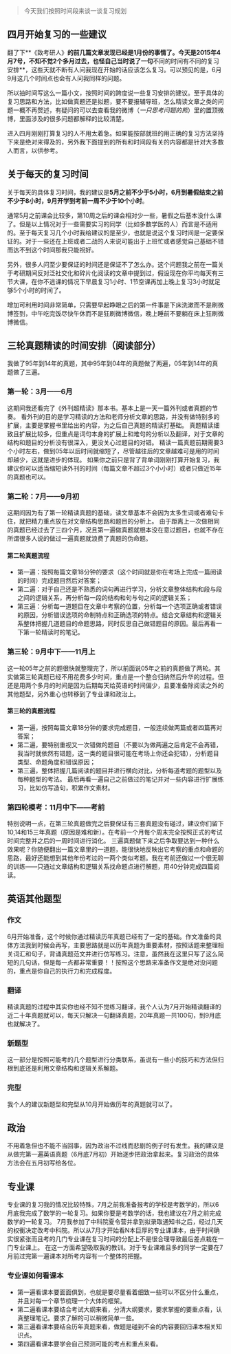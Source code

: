 > 今天我们按照时间段来谈一谈复习规划

## 四月开始复习的一些建议

翻了下**《致考研人》**的前几篇文章发现已经是1月份的事情了。今天是2015年4月7号，不知不觉2个多月过去，也怪自己当时说了一句**不同的时间有不同的复习安排**，这些天就不断有人问我现在开始的话应该怎么复习。可以预见的是，6月9月这几个时间点也会有人问我同样的问题。

所以抽时间写这么一篇小文，按照时间的跨度说一些复习安排的建议。至于具体的复习思路和方法，比如做真题还是拟题，要不要报辅导班，怎么精读文章之类的问题一概不再赘述，有疑问的可以去查看我的微博（*一只思考问题的熊*）里的置顶微博，里面涉及的很多问题都解释的比较清楚。

进入四月刚刚打算复习的人不用太着急。如果能按部就班的用正确的复习方法坚持下来是绝对来得及的，另外我下面提到的所有和时间段有关的内容都是针对大多数人而言，以供参考。

<!-- more -->

## 关于每天的复习时间

关于每天的具体复习时间，我的建议是**5月之前不少于5小时，6月到暑假结束之前不少于8小时，9月开学到考前一周不少于10个小时**。

通常5月之前课会比较多，第10周之后的课会相对少一些，暑假之后基本没什么课了。但是以上情况对于一些需要实习的同学（比如多数学医的人）而言是不适用的。至于每天复习几个小时我给建议的是至少，也就是说这个复习时间是一定要保证的。对于一些还在上班或者二战的人来说可能出于上班忙或者感觉自己基础不错而达不到这个时间那我只能祝好。

另外，很多人问至少要保证的时间还是保证不了怎么办。这个问题我之前在一篇关于考研期间反对泛社交化和碎片化阅读的文章中提到过，假设现在你平均每天有三节大课，在你不逃课的情况下早晨复习1小时、1节空课再加上晚上复习3小时就足够5个小时的时间了。

增加可利用时间非常简单，只需要早起睁眼之后的第一件事是下床洗漱而不是刷微博签到，中午吃完饭尽快午休而不是狂刷微博微信，晚上睡前不要躺在床上狂刷微博微信。

## 三轮真题精读的时间安排（阅读部分）

我做了95年到14年的真题，其中95年到04年的真题做了两遍，05年到14年的真题做了三遍。

### 第一轮：3月——6月
这期间我还看完了《外刊超精读》那本书。基本上是一天一篇外刊或者真题的节奏。
看外刊的目的是学习精读的方法和老师分析文章的思路，并没有做特别多的扩展，主要是掌握书里给出的内容，为之后自己真题的精读打基础。
真题精读细致且扩展比较多，但重点是词句本身的扩展上和难句的分析以及翻译，对于文章的结构和题目的分析没有很深入，更没关心过题目的对错。
精读一篇真题前期需要3个小时左右，做到05年以后时间就缩短了，尽管越往后的文章越难可是用的时间却越少，这就是进步的体现。
如果你之前只是背了背单词刚刚打算开始复习，我建议你可以适当缩短读外刊的时间（每篇文章不超过3个小小时）或者只做近15年的真题也可以。

### 第二轮：7月——9月初
这期间因为有了第一轮精读真题的基础，读文章基本不会因为太多生词或者难句卡住，就把精力重点放在对文章结构思路和题目的分析上。
由于距离上一次做相同的真题已经过去了三四个月，况且第一遍做真题就根本没在意过题目，也就不存在所谓很多人说的做过一遍真题就浪费了真题的伪命题。

#### 第二轮真题流程
- 第一遍：按照每篇文章18分钟的要求（这个时间就是你在考场上完成一篇阅读的时间）完成题目然后对答案；
- 第二遍：对于自己还是不熟悉的词句再进行学习，分析文章整体结构和段与段之间的逻辑关系，再分析每一段的结构和句与句之间的逻辑关系；
- 第三遍：分析每一道题目在文章中考察的位置，分析每一个选项正确或者错误的原因，分析错误选项的命制特点和正确选项的特点。结合文章结构和逻辑关系整体把握几道题目的命题思路，同时反思自己做错题目的原因。最后再看一下第一轮精读时的笔记。

### 第三轮：9月中下——11月上
这一轮05年之前的题很快就整理完了，所以前面说05年之前的真题做了两轮。其实做第三轮真题已经不用花费多少时间，重点是一个整合归纳然后升华的过程。但还是用两个多月的时间是因为后期每天给英语的时间偏少，且要准备除阅读之外的其他题型，另外重心也转移到了专业课和政治上。

#### 第三轮的真题流程
- 第一遍，按照每篇文章18分钟的要求完成题目，一般连续做两篇或者四篇再对答案；
- 第二遍，要特别重视又一次错做的题目（不要以为做两遍之后肯定不会再错，我当时就依然有错题，这一类的题目很可能在考场上你还会犯错），分析题目类型、命题角度和错误原因；
- 第三遍，整体把握几篇阅读的题目并进行横向对比，分析每道考题的题型以及每种题型的考法。
最后再看一遍自己之前做过的笔记并对一些内容进行扩展练习，比如仿写造句，积累作文素材。

### 第四轮模考：11月中下——考前
特别说明一点，在第三轮真题做完之后要保证有三套真题没有碰过，建议你们留下10,14和15三年真题（原因是难和新）。在考前一个月每个周末完全按照正式的考试时间完整并之后的一周时间进行消化。
三遍真题做下来之后争取要达到一种什么效果呢？你随便翻出一篇文章里的一道题，能很快地反映出它考察的重点和命题的思路，最好还能想到其他年份考过的一两个类似考题。我在考前还做过一个很无聊的训练——只通过文章结构和逻辑关系找命题点进行解题，用40分钟完成四篇阅读。

## 英语其他题型

### 作文
6月开始准备，这个时候你通过精读历年真题已经有了一定的基础。作文准备的具体方法我到时候会再写，主要思路就是以历年真题为重要素材，按照话题来整理相关词汇和句子，背诵真题范文并进行仿写练习。注意，虽然我在这里只写了这么简短的几句话，但是每一点都非常重要！！按照这个思路来准备作文是绝对没问题的，重点是你自己的执行力和完成程度。
### 翻译
精读真题的过程中其实你也经不知不觉练习翻译，我个人认为7月开始精读翻译的近二十年真题就可以，每天只解决一句翻译真题，20年真题一共100句，到9月底也就解决了。
### 新题型
这一部分是按照可能考的几个题型进行分类联系，虽说有一些小的技巧和方法但归根到底还是利用文章结构和逻辑关系解题。
### 完型
我个人的建议新题型和完型从10月开始做历年的真题就可以了。

## 政治

不用着急但也不能不当回事，因为政治不过线而悲剧的例子时有发生。我的建议是从做完第一遍英语真题（6月底7月初）开始逐步把政治拿起来。复习政治的具体方法会在五月初写给各位。

## 专业课

专业课的复习我的情况比较特殊，7月之前我准备报考的学校是考数学的，所以6月底我完成了数学的一轮复习。如果你要是考数学的话，我也建议在7月之前完成数学的一轮复习。
7月我参加了中科院夏令营并拿到拟录取通知书之后，经过几天的权衡决定改考中科院。所以从7月才开始看N本巨厚的专业课课本，由于时间确实很紧张而且考的几门专业课在复习时间的分配上不是很合理导致最后差点栽在一门专业课上。
在这一方面希望吸取我的教训。对于专业课难且多的同学一定要在7月前过完第一遍课本对所考内容有一个整体的把握。

### 专业课如何看课本
- 第一遍看课本要面面俱到，也就是要尽量看着细致一些可以不区分什么重点，并且对每一个章节梳理一个大体的框架。
- 第二遍看课本要结合考试大纲来看，分清大纲要求，要求掌握的要重点看，认真整理笔记。要求了解的可以稍微简单一些。
- 第三遍看课本要结合历年真题来看，做题是碰到不会的内容要回归课本相关知识点。
- 第四遍看课本要学会自己预测可能的考点和重点来看。